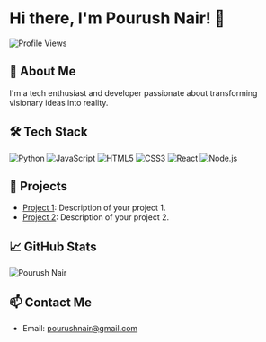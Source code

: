 # Hi there, I'm Pourush Nair! 👋

![Profile Views](https://komarev.com/ghpvc/?username=your-username&color=blue)

## 🚀 About Me
I'm a tech enthusiast and developer passionate about transforming visionary ideas into reality.

## 🛠️ Tech Stack
![Python](https://img.shields.io/badge/-Python-3776AB?style=flat-square&logo=python&logoColor=white)
![JavaScript](https://img.shields.io/badge/-JavaScript-F7DF1E?style=flat-square&logo=javascript&logoColor=black)
![HTML5](https://img.shields.io/badge/-HTML5-E34F26?style=flat-square&logo=html5&logoColor=white)
![CSS3](https://img.shields.io/badge/-CSS3-1572B6?style=flat-square&logo=css3&logoColor=white)
![React](https://img.shields.io/badge/-React-61DAFB?style=flat-square&logo=react&logoColor=black)
![Node.js](https://img.shields.io/badge/-Node.js-339933?style=flat-square&logo=node.js&logoColor=white)

## 💼 Projects
- [Project 1](https://github.com/your-username/project1): Description of your project 1.
- [Project 2](https://github.com/your-username/project2): Description of your project 2.

## 📈 GitHub Stats
![Pourush Nair](https://github-readme-stats.vercel.app/api?username=your-username&show_icons=true&theme=radical)

## 📫 Contact Me
- Email: [pourushnair@gmail.com](mailto:pourushnair@gmail.com)

